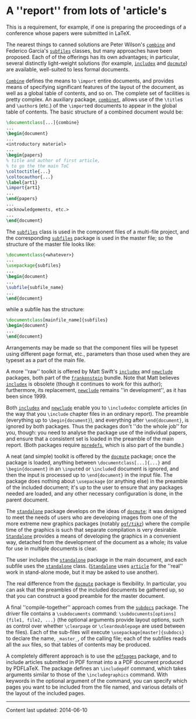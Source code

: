 # A ''report'' from lots of 'article's

This is a requirement, for example, if one is preparing the
proceedings of a conference whose papers were submitted in LaTeX.

The nearest things to canned solutions are Peter Wilson's
[`combine`](http://ctan.org/pkg/combine) and Federico Garcia's [`subfiles`](http://ctan.org/pkg/subfiles) classes, but
many approaches have been proposed.  Each of of the offerings has its
own advantages; in particular, several distinctly light-weight
solutions (for example, [`includex`](http://ctan.org/pkg/includex) and [`docmute`](http://ctan.org/pkg/docmute)) are
available, well-suited to less formal documents.

[`Combine`](http://ctan.org/pkg/Combine) defines the means to `\import` entire documents,
and provides means of specifying significant features of the layout of
the document, as well as a global table of contents, and so on.  The
complete set of facilities is pretty complex.  An auxiliary package,
[`combinet`](http://ctan.org/pkg/combinet), allows use of the `\title`s and `\author`s
(etc.) of the `\import`ed documents to appear in the global table
of contents.  The basic structure of a combined document would be:
```latex
\documentclass[...]{combine}
...
\begin{document}
...
<introductory materiel>
...
\begin{papers}
% title and author of first article,
% to go the the main ToC
\coltoctitle{...}
\coltocauthor{...}
\label{art1}
\import{art1}
...
\end{papers}
...
<acknowledgements, etc.>
...
\end{document}
```

The [`subfiles`](http://ctan.org/pkg/subfiles) class is used in the component files of a multi-file
project, and the corresponding [`subfiles`](http://ctan.org/pkg/subfiles) package is used in the
master file; so the structure of the master file looks like:
```latex
\documentclass{<whatever>}
...
\usepackage{subfiles}
...
\begin{document}
...
\subfile{subfile_name}
...
\end{document}
```
while a subfile has the structure:
```latex
\documentclass[mainfile_name]{subfiles}
\begin{document}
...
\end{document}
```
Arrangements may be made so that the component files will
be typeset using different page format, etc., parameters than those
used when they are typeset as a part of the main file.

A more ''raw'' toolkit is offered by Matt Swift's [`includex`](http://ctan.org/pkg/includex) and
[`newclude`](http://ctan.org/pkg/newclude) packages, both part of the [`frankenstein`](http://ctan.org/pkg/frankenstein)
bundle.  Note that Matt believes [`includex`](http://ctan.org/pkg/includex) is obsolete
(though it continues to work for this author); furthermore, its
replacement, [`newclude`](http://ctan.org/pkg/newclude) remains ''in development'', as it has
been since 1999.

Both [`includex`](http://ctan.org/pkg/includex) and [`newclude`](http://ctan.org/pkg/newclude) enable you to
`\includedoc` complete articles (in the way that you
`\include` chapter files in an ordinary report).  The preamble
(everything up to `\begin{document}`), and everything after
`\end{document}`, is ignored by both packages.  Thus the
packages don't ''do the whole job'' for you, though: you need to
analyse the package use of the individual papers, and ensure that a
consistent set is loaded in the preamble of the main report.  (Both
packages require [`moredefs`](http://ctan.org/pkg/moredefs), which is also part of the
bundle.)

A neat (and simple) toolkit is offered by the
[`docmute`](http://ctan.org/pkg/docmute) package; once the package is loaded, anything
between `\documentclass[...]{...}` and
`\begin{document}` in an `\input`ed or `\include`d
document is ignored, and then the input is processed up to
`\end{document}` in the input file.  The package does nothing
about `\usepackage` (or anything else) in the preamble of the
included document; it's up to the user to ensure that any packages
needed are loaded, and any other necessary configuration is done, in
the parent document.

The [`standalone`](http://ctan.org/pkg/standalone) package develops on the ideas of
[`docmute`](http://ctan.org/pkg/docmute); it was designed to meet the needs of users who are
developing images from one of the more extreme new graphics packages
(notably [`pgf/tikz`](http://ctan.org/pkg/pgf/tikz)) where the compile time of the graphics is
such that separate compilation is very desirable.
[`Standalone`](http://ctan.org/pkg/Standalone) provides a means of developing the graphics in a
convenient way, detached from the development of the document as a
whole; its value for use in multiple documents is clear.

The user includes the [`standalone`](http://ctan.org/pkg/standalone) package in the main
document, and each subfile uses the [`standalone`](http://ctan.org/pkg/standalone) class.
([`Standalone`](http://ctan.org/pkg/Standalone) uses [`article`](http://ctan.org/pkg/article) for the ''real'' work in
stand-alone mode, but it may be asked to use another).

The real difference from the [`docmute`](http://ctan.org/pkg/docmute) package is
flexibility.  In particular, you can ask that the preambles of the
included documents be gathered up, so that you can construct a good
preamble for the master document.

A final ''compile-together'' approach comes from the [`subdocs`](http://ctan.org/pkg/subdocs)
package.  The driver file contains a `\subdocuments` command:
`\subdocuments[options]{file1, file2, ...}`
(the optional arguments provide layout options, such as control over
whether `\clearpage` or `\cleardoublepage` are used between the
files).  Each of the sub-files will execute
  `\usepackage[master]{subdocs}`
to declare the name, `_master_`, of the calling file;
each of the subfiles reads all the `aux` files, so that
tables of contents may be produced.

A completely different approach is to use the [`pdfpages`](http://ctan.org/pkg/pdfpages)
package, and to include articles submitted in PDF format into a
a PDF document produced by PDFLaTeX.  The package
defines an `\includepdf` command, which takes arguments similar to
those of the `\includegraphics` command.  With keywords in the
optional argument of the command, you can specify which pages you want
to be included from the file named, and various details of the layout
of the included pages.


----

Content last updated: 2014-06-10
